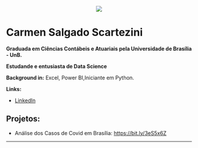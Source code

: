 <p align="center">
  <img src="https://github.com/carmenscar/Mind_lab_data/blob/master/img.png" >
</p>

# Carmen Salgado Scartezini
**Graduada em Ciências Contábeis e Atuariais pela Universidade de Brasília - UnB.**

**Estudande e entusiasta de Data Science**

**Background in:** Excel, Power BI,Iniciante em Python.

**Links:**
* [LinkedIn](https://www.linkedin.com/in/carmen-salgado)


## Projetos:
* Análise dos Casos de Covid em Brasília: https://bit.ly/3eS5x6Z

---





